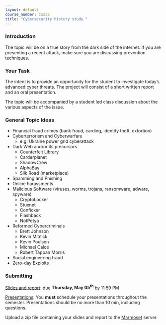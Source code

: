 ```yaml
---
layout: default
course_number: CS335
title: "Cybersecurity history study "
---
```


### Introduction

The topic will be on a true story from the dark side of the internet. If you are presenting a recent attack, make sure you are discussing prevention techniques.  

### Your Task

The intent is to provide an opportunity for the student to investigate today’s advanced cyber threats. The project will consist of a short written report and an oral presentation.

The topic will be accompanied by a student led class discussion about the various aspects of the issue.

### General Topic Ideas

-	Financial fraud crimes (bank fraud, carding, identity theft, extortion)
- Cyberterrorism and Cyberwarfare
  - e.g. Ukraine power grid cyberattack
- Dark Web and\or its precursors
  - Counterfeit Library
  - Carderplanet
  - ShadowCrew  
  - AlphaBay
  - Silk Road (marketplace)
- Spamming and Phishing
- Online harassments
- Malicious Software (viruses, worms, trojans, ransomware, adware, spyware)
  - CryptoLocker
  - Stuxnet
  - Conficker
  - Flashback
  - NotPetya
- Reformed Cybercriminals
   - Brett Johnson
   - Kevin Mitnick
   - Kevin Poulsen
   - Michael Calce
   - Robert Tappan Morris
- Social engineering fraud
- Zero-day Exploits

### Submitting
<u>Slides and report</u>: due **Thursday, May 05<sup>th</sup>** by 11:59 PM

<u>Presentations</u>: You **must** schedule your presentations throughout the semester. Presentations should be no more than 10 min, including questions.

Upload a zip file containing your slides and report to the [Marmoset](https://cs.ycp.edu/marmoset/) server.
